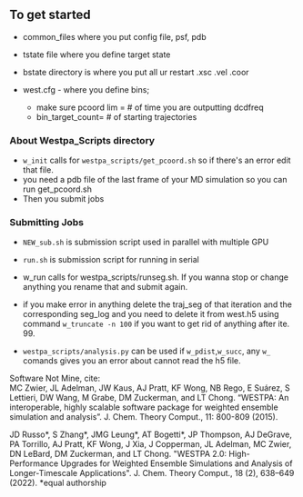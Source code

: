 ## To get started

- common_files where you put config file, psf, pdb
- tstate file where you define target state
- bstate directory is where you put all ur restart .xsc .vel .coor


- west.cfg - where you define bins; 
	- make sure pcoord lim = # of time you are outputting dcdfreq
	- bin_target_count= # of starting trajectories

### About Westpa_Scripts directory
- ```w_init``` calls for ```westpa_scripts/get_pcoord.sh``` so if there's an error edit that file.
- you need a pdb file of the last frame of your MD simulation so you can run get_pcoord.sh
- Then you submit jobs	

### Submitting Jobs
- ```NEW_sub.sh``` is submission script used in parallel with multiple GPU
- ```run.sh``` is submission script for running in serial

- w_run calls for westpa_scripts/runseg.sh. If you wanna stop or change anything you rename that and submit again. 

- if you make error in anything delete the traj_seg of that iteration and the corresponding seg_log and you need to delete it from west.h5 using command ```w_truncate -n 100``` if you want to get rid of anything after ite. 99.

- ```westpa_scripts/analysis.py``` can be used if ```w_pdist```,```w_succ```, any ```w_``` comands gives you an error about cannot read the h5 file.


Software Not Mine, cite:<br/>
MC Zwier, JL Adelman, JW Kaus, AJ Pratt, KF Wong, NB Rego, E Suárez, S Lettieri, DW Wang, M Grabe, DM Zuckerman, and LT Chong. “WESTPA: An interoperable, highly scalable software package for weighted ensemble simulation and analysis”. J. Chem. Theory Comput., 11: 800-809 (2015).

JD Russo*, S Zhang*, JMG Leung*, AT Bogetti*, JP Thompson, AJ DeGrave, PA Torrillo, AJ Pratt, KF Wong, J Xia, J Copperman, JL Adelman, MC Zwier, DN LeBard, DM Zuckerman, and LT Chong. "WESTPA 2.0: High-Performance Upgrades for Weighted Ensemble Simulations and Analysis of Longer-Timescale Applications". J. Chem. Theory Comput., 18 (2), 638–649 (2022). *equal authorship
